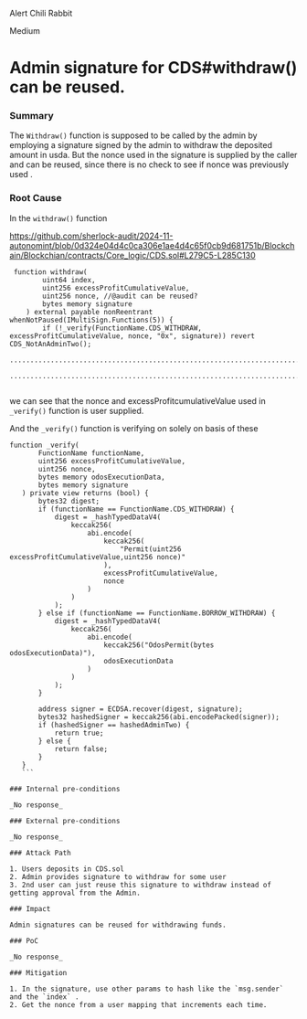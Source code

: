 Alert Chili Rabbit

Medium

# Admin signature for CDS#withdraw() can be reused.

### Summary

The `Withdraw()`  function is supposed to be called by the admin by employing a signature signed by the admin to withdraw the deposited amount in usda. But the nonce used in the signature is supplied by the caller and can be reused, since there is no check to see if nonce was previously used .  

### Root Cause

In the `withdraw()` function

https://github.com/sherlock-audit/2024-11-autonomint/blob/0d324e04d4c0ca306e1ae4d4c65f0cb9d681751b/Blockchain/Blockchian/contracts/Core_logic/CDS.sol#L279C5-L285C130

```solidity
 function withdraw(
        uint64 index,
        uint256 excessProfitCumulativeValue,
        uint256 nonce, //@audit can be reused?
        bytes memory signature
    ) external payable nonReentrant whenNotPaused(IMultiSign.Functions(5)) {
        if (!_verify(FunctionName.CDS_WITHDRAW, excessProfitCumulativeValue, nonce, "0x", signature)) revert CDS_NotAnAdminTwo();
        .............................................................................................................................
        ............................................................................................................................
        
 ```
 
 we can see that the nonce and excessProfitcumulativeValue used in `_verify()` function is user supplied.
 
 And the `_verify()` function is verifying on solely on basis of these
 
 ```solidity
 function _verify(
        FunctionName functionName,
        uint256 excessProfitCumulativeValue,
        uint256 nonce,
        bytes memory odosExecutionData,
        bytes memory signature
    ) private view returns (bool) {
        bytes32 digest;
        if (functionName == FunctionName.CDS_WITHDRAW) {
            digest = _hashTypedDataV4(
                keccak256(
                    abi.encode(
                        keccak256(
                            "Permit(uint256 excessProfitCumulativeValue,uint256 nonce)"
                        ),
                        excessProfitCumulativeValue,
                        nonce
                    )
                )
            );
        } else if (functionName == FunctionName.BORROW_WITHDRAW) {
            digest = _hashTypedDataV4(
                keccak256(
                    abi.encode(
                        keccak256("OdosPermit(bytes odosExecutionData)"),
                        odosExecutionData
                    )
                )
            );
        }

        address signer = ECDSA.recover(digest, signature);
        bytes32 hashedSigner = keccak256(abi.encodePacked(signer));
        if (hashedSigner == hashedAdminTwo) {
            return true;
        } else {
            return false;
        }
    }
    ```     

### Internal pre-conditions

_No response_

### External pre-conditions

_No response_

### Attack Path

1. Users deposits in CDS.sol
2. Admin provides signature to withdraw for some user
3. 2nd user can just reuse this signature to withdraw instead of getting approval from the Admin.

### Impact

Admin signatures can be reused for withdrawing funds.

### PoC

_No response_

### Mitigation

1. In the signature, use other params to hash like the `msg.sender` and the `index` .
2. Get the nonce from a user mapping that increments each time.